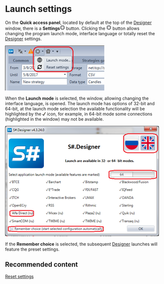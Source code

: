 # Launch settings

On the **Quick access panel**, located by default at the top of the [Designer](Designer.md) window, there is a **Settings**![Designer The quick access toolbar 02](../images/Designer_quick_access_toolbar_02.png) button. Clicking the ![Designer The quick access toolbar 02](../images/Designer_quick_access_toolbar_02.png) button allows changing the program launch mode, interface language or totally reset the [Designer](Designer.md) settings.

![Designer Start mode 00](../images/Designer_Start_mode_00.png)

When the **Launch mode** is selected, the window, allowing changing the interface language, is opened. The launch mode has options of 32\-bit and 64\-bit, at the launch mode selection the available functionality will be highlighted by the ![Designer Start mode 01](../images/Designer_Start_mode_01.png) icon, for example, in 64\-bit mode some connections (highlighted in the window) may not be available.

![Designer Start mode 02](../images/Designer_Start_mode_02.png)

If the **Remember choice** is selected, the subsequent [Designer](Designer.md) launches will feature the preset settings.

## Recommended content

[Reset settings](Designer_Reset_language_settings.md)
